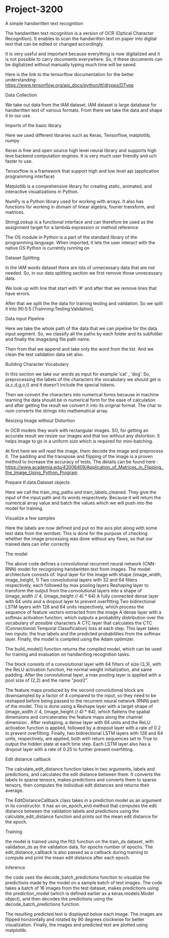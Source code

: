 # Project-3200
A simple handwritten text recognition

The handwritten text recognition is a version of OCR (Optical Character Recognition). It enables to scan the handwritten text on paper into digital text that can be edited or changed accordingly.

It is very useful and important because everything is now digitalized and it is not possible to carry documents everywhere. So, it these documents can be digitalized without manually typing much time will be saved.

Here is the link to the tensorflow documentation for the better understanding: https://www.tensorflow.org/api_docs/python/tf/dtypes/DType

Data Collection

We take out data from the IAM dataset. IAM dataset is large database for handwritten text of various formats. From there we take the data and shape it to our use.

Imports of the basic library

Here we used different libraries such as Keras, Tensorflow, matplotlib, numpy

Keras is free and open source high level neural library and supports high leve backend computation engines. It is very much user friendly and uch faster to use.

Tensorflow is a framework that support high and low level api (application programming interface)

Matplotlib is a comprehensive library for creating static, animated, and interactive visualizations in Python.
 
NumPy is a Python library used for working with arrays. It also has functions for working in domain of linear algebra, fourier transform, and matrices.

StringLookup is a functional interface and can therefore be used as the assignment target for a lambda expression or method reference

The OS module in Python is a part of the standard library of the programming language. When imported, it lets the user interact with the native OS Python is currently running on

Dataset Splitting

In the IAM words dataset there are lots of unnecessary data that are not needed. So, in our data splitting section we first remove those unnecessary data.

We look up with line that start with ‘#’ and after that we remove lines that have errors.

After that we split the the data for training testing and validation.  So we split it into 90:5:5 [Trainning:Testing:Validation].

Data input Pipeline

Here we take the whole path of the data that we can pipeline for the data input segment. So, we classify all the paths by each folder and its subfolder and finally the image/png file path name.

Then from that we append and take only the word from the list. And we clean the test validation data set also.

Building Character Vocabulary

In this section we take our words as input for example ‘cat’ , ‘dog’. So, preprocessing the labels of the characters the vocabulary we should get is (a,c,d,g,o,t) and it doesn’t include the special tokens. 

Then we convert the characters into numerical forms because in machine learning the data should be in numerical form for the ease of calculation and after getting the result we convert it into its original format. The char to num converts the strings into mathematical array.

Resizing Image without Distortion

In OCR models they work with rectangular images. SO, for getting an accurate result we resize our images and that too without any distortion. It helps image to go in a uniform size which is required for mini-batching. 

At first here we will read the image, them decode the image and preprocess it. The padding and the transpose and flipping of the image is a proven method to increase the accuracy of tests. The details can be found here : https://www.academia.edu/43006409/Application_of_Matrices_in_Flipping_the_Image_Using_Python_Program

Prepare tf.data.Dataset objects

Here we call the train_img_paths and train_labels_cleaned. They give the input of the input path and its words respectively. Because it will return the numerical array value and batch the values which we will push into the model for training. 



Visualize a few samples

Here the labels are now defined and put on the axis plot along with some test data from the wordset. This is done for the purpose of checking whether the image processing was done without any flaws, so that our trained data can infer correctly

The model 

The above code defines a convolutional recurrent neural network (CNN-RNN) model for recognizing handwritten text from images. The model architecture consists of:
Input layer for the image with shape (image_width, image_height, 1)
Two convolutional layers with 32 and 64 filters respectively, each followed by max pooling layers
Reshaping layer to transform the output from the convolutional layers into a shape of (image_width // 4, (image_height // 4) * 64)
A fully connected dense layer with 64 units and a dropout layer to prevent overfitting
Two bidirectional LSTM layers with 128 and 64 units respectively, which process the sequence of feature vectors extracted from the image
A dense layer with a softmax activation function, which outputs a probability distribution over the vocabulary of possible characters
A CTC layer that calculates the CTC (Connectionist Temporal Classification) loss at each step. This layer takes two inputs: the true labels and the predicted probabilities from the softmax layer.
Finally, the model is compiled using the Adam optimizer.


The build_model() function returns the compiled model, which can be used for training and evaluation on handwriting recognition tasks.

The block consists of a convolutional layer with 64 filters of size (3,3), with the ReLU activation function, He normal weight initialization, and same padding. After the convolutional layer, a max pooling layer is applied with a pool size of (2,2) and the name "pool2".

The feature maps produced by the second convolutional block are downsampled by a factor of 4 compared to the input, so they need to be reshaped before being passed to the recurrent neural network (RNN) part of the model. This is done using a Reshape layer with a target shape of (image_width // 4, (image_height // 4) * 64), which flattens the spatial dimensions and concatenates the feature maps along the channel dimension
.
After reshaping, a dense layer with 64 units and the ReLU activation function is applied, followed by a dropout layer with a rate of 0.2 to prevent overfitting. Finally, two bidirectional LSTM layers with 128 and 64 units, respectively, are applied, both with return sequences set to True to output the hidden state at each time step. Each LSTM layer also has a dropout layer with a rate of 0.25 to further prevent overfitting.

Edit distance callback

The calculate_edit_distance function takes in two arguments, labels and predictions, and calculates the edit distance between them. It converts the labels to sparse tensors, makes predictions and converts them to sparse tensors, then computes the individual edit distances and returns their average.

The EditDistanceCallback class takes in a prediction model as an argument in its constructor. It has an on_epoch_end method that computes the edit distance between the validation labels and predictions using the calculate_edit_distance function and prints out the mean edit distance for the epoch.

Training

the model is trained using the fit() function on the train_ds dataset, with validation_ds as the validation data, for epochs number of epochs. The edit_distance_callback is also passed as a callback during training to compute and print the mean edit distance after each epoch.

Inference

the code uses the decode_batch_predictions function to visualize the predictions made by the model on a sample batch of test images. The code takes a batch of 16 images from the test dataset, makes predictions using the prediction_model (which is defined earlier as a keras.models.Model object), and then decodes the predictions using the 
decode_batch_predictions function. 

The resulting predicted text is displayed below each image. The images are flipped horizontally and rotated by 90 degrees clockwise for better visualization. Finally, the images and predicted text are plotted using matplotlib.
